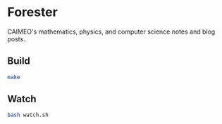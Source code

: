 # Forester
CAIMEO's mathematics, physics, and computer science notes and blog posts.

## Build
```bash
make
```

## Watch 
```bash
bash watch.sh
```